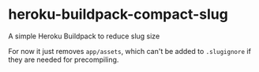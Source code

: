 # heroku-buildpack-compact-slug
A simple Heroku Buildpack to reduce slug size

For now it just removes `app/assets`, which can't be added to `.slugignore` if they are needed for precompiling.
